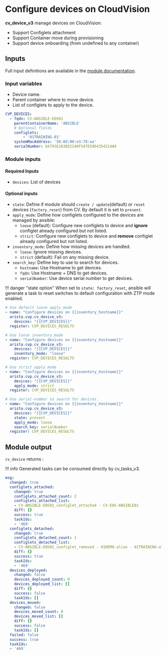 # Configure devices on CloudVision

**cv_device_v3** manage devices on CloudVision:

- Support Configlets attachment
- Support Container move during provisioning
- Support device onboarding (from undefined to any container)

## Inputs

Full input definitions are available in the [module documentation](../../modules/cv_device_v3.md).

### Input variables

- Device name.
- Parent container where to move device.
- List of configlets to apply to the device.

```yaml
CVP_DEVICES:
  - fqdn: CV-ANSIBLE-EOS01
    parentContainerName: 'ANSIBLE'
    # Optional fields
    configlets:
        - '01TRAINING-01'
    systemMacAddress: '50:8d:00:e3:78:aa'
    serialNumber: 64793E1D3DE2240F547E5964354214A4
```

### Module inputs

#### Required Inputs

- `devices`: List of devices

#### Optional inputs

- `state`: Define if module should `create / update`(default) or `reset` devices (`factory_reset`) from CV. By default it is set to `present`.
- `apply_mode`: Define how configlets configured to the devices are managed by ansible:
  - `loose` (default): Configure new configlets to device and **ignore** configlet already configured but not listed.
  - `strict`: Configure new configlets to device and **remove** configlet already configured but not listed.
- `inventory_mode`: Define how missing devices are handled.
  - `loose`: Ignore missing devices.
  - `strict` (default): Fail on any missing device.
- `search_key`: Define key to use to search for devices.
  - `hostname`: Use Hostname to get devices.
  - `fqdn`: Use Hostname + DNS to get devices.
  - `serialNumber`: Use device serial number to get devices.

!!! danger "state option"
    When set to `state: factory_reset`, ansible will generate a task to reset switches to default configuration with ZTP mode enabled.

```yaml
# Use default loose apply_mode
- name: "Configure devices on {{inventory_hostname}}"
  arista.cvp.cv_device_v3:
    devices: "{{CVP_DEVICES}}"
  register: CVP_DEVICES_RESULTS

# Use loose inventory_mode
- name: "Configure devices on {{inventory_hostname}}"
  arista.cvp.cv_device_v3:
    devices: "{{CVP_DEVICES}}"
    inventory_mode: "loose"
  register: CVP_DEVICES_RESULTS

# Use strict apply_mode
- name: "Configure devices on {{inventory_hostname}}"
  arista.cvp.cv_device_v3:
    devices: "{{CVP_DEVICES}}"
    apply_mode: strict
  register: CVP_DEVICES_RESULTS

# Use serial-number to search for devices.
- name: "Configure devices on {{inventory_hostname}}"
  arista.cvp.cv_device_v3:
    devices: "{{CVP_DEVICES}}"
    state: present
    apply_mode: loose
    search_key: serialNumber
  register: CVP_DEVICES_RESULTS
```

## Module output

`cv_device` returns :

!!! info
    Generated tasks can be consumed directly by cv_tasks_v3.

```yaml
msg:
  changed: true
  configlets_attached:
    changed: true
    configlets_attached_count: 2
    configlets_attached_list:
    - CV-ANSIBLE-EOS01_configlet_attached - CV-EOS-ANSIBLE01
    diff: {}
    success: true
    taskIds:
    - '469'
  configlets_detached:
    changed: true
    configlets_detached_count: 1
    configlets_detached_list:
    - CV-ANSIBLE-EOS01_configlet_removed - 01DEMO-alias - 01TRAINING-alias
    diff: {}
    success: true
    taskIds:
    - '469'
  devices_deployed:
    changed: false
    devices_deployed_count: 0
    devices_deployed_list: []
    diff: {}
    success: false
    taskIds: []
  devices_moved:
    changed: false
    devices_moved_count: 0
    devices_moved_list: []
    diff: {}
    success: false
    taskIds: []
  failed: false
  success: true
  taskIds:
  - '469'
```
